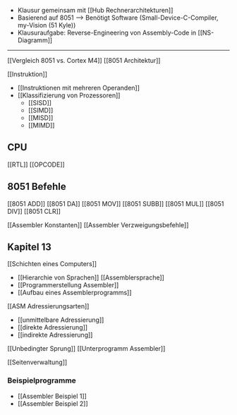 - Klausur gemeinsam mit [[Hub Rechnerarchitekturen]]
- Basierend auf $8051$ --> Benötigt Software (Small-Device-C-Compiler, my-Vision (51 Kyle))
- Klausuraufgabe: Reverse-Engineering von Assembly-Code in [[NS-Diagramm]]
---

[[Vergleich 8051 vs. Cortex M4]]
[[8051 Architektur]]

[[Instruktion]]
- [[Instruktionen mit mehreren Operanden]]
- [[Klassifizierung von Prozessoren]]
	- [[SISD]]
	- [[SIMD]]
	- [[MISD]]
	- [[MIMD]]
## CPU
[[RTL]]
[[OPCODE]]


## 8051 Befehle
[[8051 ADD]]
[[8051 DA]]
[[8051 MOV]]
[[8051 SUBB]]
[[8051 MUL]]
[[8051 DIV]]
[[8051 CLR]]


[[Assembler Konstanten]]
[[Assembler Verzweigungsbefehle]]
## Kapitel 13
[[Schichten eines Computers]]
- [[Hierarchie von Sprachen]]
[[Assemblersprache]]
- [[Programmerstellung Assembler]]
- [[Aufbau eines Assemblerprogramms]]

[[ASM Adressierungsarten]]
- [[unmittelbare Adressierung]]
- [[direkte Adressierung]]
- [[indirekte Adressierung]]

[[Unbedingter Sprung]]
[[Unterprogramm Assembler]]

[[Seitenverwaltung]]
### Beispielprogramme
- [[Assembler Beispiel 1]]
- [[Assembler Beispiel 2]]

